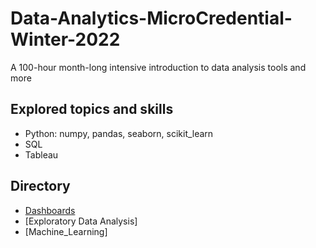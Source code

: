 # Data-Analytics-MicroCredential-Winter-2022
  A 100-hour month-long intensive introduction to data analysis tools and more

## Explored topics and skills
  * Python: numpy, pandas, seaborn, scikit_learn
  * SQL
  * Tableau

## Directory
  * [Dashboards](https://media.makeameme.org/created/dashboards-dashboards-everywhere.jpg)
  * [Exploratory Data Analysis]
  * [Machine_Learning]

   <!-- * [Python in Google Colab](https://github.com/burn-Z/Data-Analytics-MicroCredential-Winter-2022/tree/Python)
   * SQL in PostgreSQL
   * [Tableau](https://github.com/burn-Z/Data-Analytics-MicroCredential-Winter-2022/tree/Tableau) -->